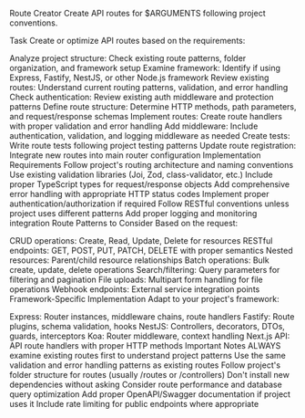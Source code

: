 Route Creator
Create API routes for $ARGUMENTS following project conventions.

Task
Create or optimize API routes based on the requirements:

Analyze project structure: Check existing route patterns, folder organization, and framework setup
Examine framework: Identify if using Express, Fastify, NestJS, or other Node.js framework
Review existing routes: Understand current routing patterns, validation, and error handling
Check authentication: Review existing auth middleware and protection patterns
Define route structure: Determine HTTP methods, path parameters, and request/response schemas
Implement routes: Create route handlers with proper validation and error handling
Add middleware: Include authentication, validation, and logging middleware as needed
Create tests: Write route tests following project testing patterns
Update route registration: Integrate new routes into main router configuration
Implementation Requirements
Follow project's routing architecture and naming conventions
Use existing validation libraries (Joi, Zod, class-validator, etc.)
Include proper TypeScript types for request/response objects
Add comprehensive error handling with appropriate HTTP status codes
Implement proper authentication/authorization if required
Follow RESTful conventions unless project uses different patterns
Add proper logging and monitoring integration
Route Patterns to Consider
Based on the request:

CRUD operations: Create, Read, Update, Delete for resources
RESTful endpoints: GET, POST, PUT, PATCH, DELETE with proper semantics
Nested resources: Parent/child resource relationships
Batch operations: Bulk create, update, delete operations
Search/filtering: Query parameters for filtering and pagination
File uploads: Multipart form handling for file operations
Webhook endpoints: External service integration points
Framework-Specific Implementation
Adapt to your project's framework:

Express: Router instances, middleware chains, route handlers
Fastify: Route plugins, schema validation, hooks
NestJS: Controllers, decorators, DTOs, guards, interceptors
Koa: Router middleware, context handling
Next.js API: API route handlers with proper HTTP methods
Important Notes
ALWAYS examine existing routes first to understand project patterns
Use the same validation and error handling patterns as existing routes
Follow project's folder structure for routes (usually /routes or /controllers)
Don't install new dependencies without asking
Consider route performance and database query optimization
Add proper OpenAPI/Swagger documentation if project uses it
Include rate limiting for public endpoints where appropriate